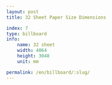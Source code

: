 ```yaml
---
layout: post
title: 32 Sheet Paper Size Dimensions

index: 7
type: billboard
info:
    name: 32 sheet
    width: 4064
    height: 3048
    unit: mm

permalink: /en/billboard/:slug/
---
```



